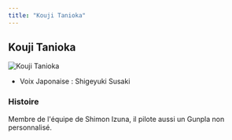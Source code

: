 ```yaml
---
title: "Kouji Tanioka"
---
```


Kouji Tanioka
-------------


![Kouji Tanioka](/images/stories/saga/gundambftry/persos/kouji-tanioka.png)


* Voix Japonaise : Shigeyuki Susaki


### Histoire


Membre de l'équipe de Shimon Izuna, il pilote aussi un Gunpla non personnalisé.


